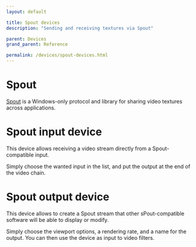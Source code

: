 ```yaml
---
layout: default

title: Spout devices
description: "Sending and receiving textures via Spout"

parent: Devices
grand_parent: Reference

permalink: /devices/spout-devices.html
---
```


# Spout

[Spout](https://spout.zeal.co/) is a Windows-only protocol and library for sharing video textures across applications. 

# Spout input device

This device allows receiving a video stream directly from a Spout-compatible input.

Simply choose the wanted input in the list, and put the output at the end of the video chain.

# Spout output device

This device allows to create a Spout stream that other sPout-compatible software will be able to display or modify.

Simply choose the viewport options, a rendering rate, and a name for the output. You can then use the device as input to video filters.

